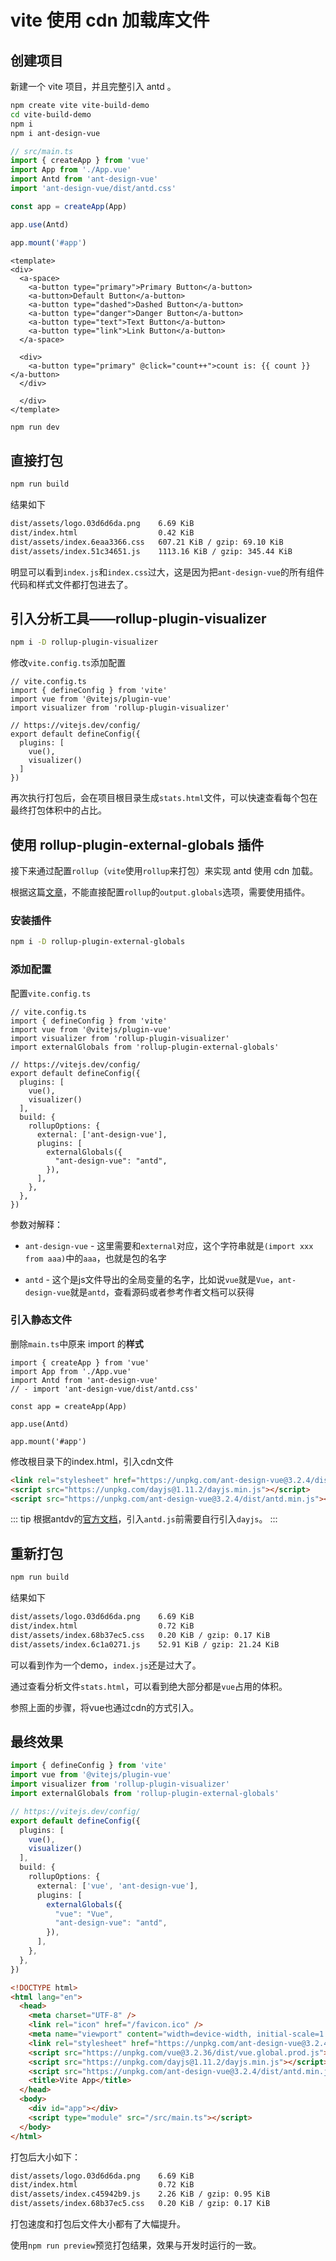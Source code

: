 # vite 使用 cdn 加载库文件

## 创建项目

新建一个 vite 项目，并且完整引入 antd 。

```bash
npm create vite vite-build-demo
cd vite-build-demo
npm i
npm i ant-design-vue
```

```typescript
// src/main.ts
import { createApp } from 'vue'
import App from './App.vue'
import Antd from 'ant-design-vue'
import 'ant-design-vue/dist/antd.css'

const app = createApp(App)

app.use(Antd)

app.mount('#app')
```

```vue
<template>
<div>
  <a-space>
    <a-button type="primary">Primary Button</a-button>
    <a-button>Default Button</a-button>
    <a-button type="dashed">Dashed Button</a-button>
    <a-button type="danger">Danger Button</a-button>
    <a-button type="text">Text Button</a-button>
    <a-button type="link">Link Button</a-button>
  </a-space>
  
  <div>
    <a-button type="primary" @click="count++">count is: {{ count }}</a-button>
  </div>
  
  </div>
</template>
```

```bash
npm run dev
```

## 直接打包

```bash
npm run build
```

结果如下

```bash
dist/assets/logo.03d6d6da.png    6.69 KiB
dist/index.html                  0.42 KiB
dist/assets/index.6eaa3366.css   607.21 KiB / gzip: 69.10 KiB
dist/assets/index.51c34651.js    1113.16 KiB / gzip: 345.44 KiB
```

明显可以看到`index.js`和`index.css`过大，这是因为把`ant-design-vue`的所有组件代码和样式文件都打包进去了。

## 引入分析工具——rollup-plugin-visualizer

```bash
npm i -D rollup-plugin-visualizer
```

修改`vite.config.ts`添加配置

```typescript{4,10}
// vite.config.ts
import { defineConfig } from 'vite'
import vue from '@vitejs/plugin-vue'
import visualizer from 'rollup-plugin-visualizer'

// https://vitejs.dev/config/
export default defineConfig({
  plugins: [
    vue(),
    visualizer()
  ]
})
```

再次执行打包后，会在项目根目录生成`stats.html`文件，可以快速查看每个包在最终打包体积中的占比。

## 使用 rollup-plugin-external-globals 插件

接下来通过配置`rollup`（`vite`使用`rollup`来打包）来实现 antd 使用 cdn 加载。

根据这篇[文章](https://blog.craftyun.cn/post/228.html)，不能直接配置`rollup`的`output.globals`选项，需要使用插件。

### 安装插件

```bash
npm i -D rollup-plugin-external-globals
```

### 添加配置

配置`vite.config.ts`

```typescript{5,13-22}
// vite.config.ts
import { defineConfig } from 'vite'
import vue from '@vitejs/plugin-vue'
import visualizer from 'rollup-plugin-visualizer'
import externalGlobals from 'rollup-plugin-external-globals'

// https://vitejs.dev/config/
export default defineConfig({
  plugins: [
    vue(),
    visualizer()
  ],
  build: {
    rollupOptions: {
      external: ['ant-design-vue'],
      plugins: [
        externalGlobals({
          "ant-design-vue": "antd",
        }),
      ],
    },
  },
})
```

参数对解释：

- `ant-design-vue` - 这里需要和`external`对应，这个字符串就是`(import xxx from aaa)`中的`aaa`，也就是包的名字

- `antd` - 这个是js文件导出的全局变量的名字，比如说`vue`就是`Vue`，`ant-design-vue`就是`antd`，查看源码或者参考作者文档可以获得

### 引入静态文件

删除`main.ts`中原来 import 的**样式**

```typescript{4}
import { createApp } from 'vue'
import App from './App.vue'
import Antd from 'ant-design-vue'
// - import 'ant-design-vue/dist/antd.css'

const app = createApp(App)

app.use(Antd)

app.mount('#app')
```

修改根目录下的index.html，引入cdn文件

```html
<link rel="stylesheet" href="https://unpkg.com/ant-design-vue@3.2.4/dist/antd.min.css">
<script src="https://unpkg.com/dayjs@1.11.2/dayjs.min.js"></script>
<script src="https://unpkg.com/ant-design-vue@3.2.4/dist/antd.min.js"></script>
```

::: tip
根据antdv的[官方文档](https://www.antdv.com/docs/vue/introduce-cn#%E6%B5%8F%E8%A7%88%E5%99%A8%E5%BC%95%E5%85%A5)，引入`antd.js`前需要自行引入`dayjs`。
:::

## 重新打包

```bash
npm run build
```

结果如下

```bash
dist/assets/logo.03d6d6da.png    6.69 KiB
dist/index.html                  0.72 KiB
dist/assets/index.68b37ec5.css   0.20 KiB / gzip: 0.17 KiB
dist/assets/index.6c1a0271.js    52.91 KiB / gzip: 21.24 KiB
```

可以看到作为一个demo，`index.js`还是过大了。

通过查看分析文件`stats.html`，可以看到绝大部分都是`vue`占用的体积。

参照上面的步骤，将vue也通过cdn的方式引入。

## 最终效果

```typescript
import { defineConfig } from 'vite'
import vue from '@vitejs/plugin-vue'
import visualizer from 'rollup-plugin-visualizer'
import externalGlobals from 'rollup-plugin-external-globals'

// https://vitejs.dev/config/
export default defineConfig({
  plugins: [
    vue(),
    visualizer()
  ],
  build: {
    rollupOptions: {
      external: ['vue', 'ant-design-vue'],
      plugins: [
        externalGlobals({
          "vue": "Vue",
          "ant-design-vue": "antd",
        }),
      ],
    },
  },
})
```

```html
<!DOCTYPE html>
<html lang="en">
  <head>
    <meta charset="UTF-8" />
    <link rel="icon" href="/favicon.ico" />
    <meta name="viewport" content="width=device-width, initial-scale=1.0" />
    <link rel="stylesheet" href="https://unpkg.com/ant-design-vue@3.2.4/dist/antd.min.css">
    <script src="https://unpkg.com/vue@3.2.36/dist/vue.global.prod.js"></script>
    <script src="https://unpkg.com/dayjs@1.11.2/dayjs.min.js"></script>
    <script src="https://unpkg.com/ant-design-vue@3.2.4/dist/antd.min.js"></script>
    <title>Vite App</title>
  </head>
  <body>
    <div id="app"></div>
    <script type="module" src="/src/main.ts"></script>
  </body>
</html>
```

打包后大小如下：

```bash
dist/assets/logo.03d6d6da.png    6.69 KiB
dist/index.html                  0.72 KiB
dist/assets/index.c45942b9.js    2.26 KiB / gzip: 0.95 KiB
dist/assets/index.68b37ec5.css   0.20 KiB / gzip: 0.17 KiB
```

打包速度和打包后文件大小都有了大幅提升。

使用`npm run preview`预览打包结果，效果与开发时运行的一致。
